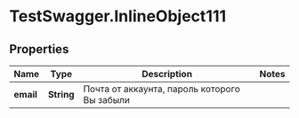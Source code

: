 # TestSwagger.InlineObject111

## Properties

Name | Type | Description | Notes
------------ | ------------- | ------------- | -------------
**email** | **String** | Почта от аккаунта, пароль которого Вы забыли | 


